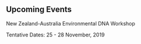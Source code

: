 

## Upcoming Events

New Zealand-Australia Environmental DNA Workshop

Tentative Dates: 25 - 28 November, 2019
